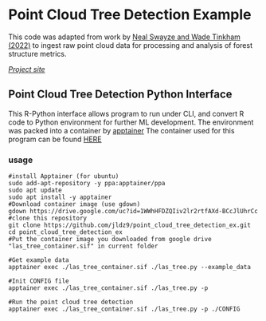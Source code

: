 # Point Cloud Tree Detection Example

This code was adapted from work by [Neal Swayze and Wade Tinkham (2022)](https://scholar.google.com/scholar?oi=bibs&hl=en&cluster=10655866445299954513) to ingest raw point cloud data for processing and analysis of forest structure metrics.

[*Project site*](https://georgewoolsey.github.io/point_cloud_tree_detection_ex/)

## Point Cloud Tree Detection Python Interface 

This R-Python interface allows program to run under CLI, and convert R code to Python environment for further ML development. 
The environment was packed into a container by [apptainer](https://apptainer.org/docs/user/main/introduction.html) 
The container used for this program can be found [HERE](https://drive.usercontent.google.com/download?id=1WWhHFDZQIiv2lr2rtfAXd-BCcJlUhrCc&confirm=t&uuid=56606aaf-79fc-483d-ad11-a860775133c9)  

### usage 
```
#install Apptainer (for ubuntu)
sudo add-apt-repository -y ppa:apptainer/ppa
sudo apt update
sudo apt install -y apptainer
#Download container image (use gdown)
gdown https://drive.google.com/uc?id=1WWhHFDZQIiv2lr2rtfAXd-BCcJlUhrCc
#clone this repository 
git clone https://github.com/jldz9/point_cloud_tree_detection_ex.git
cd point_cloud_tree_detection_ex
#Put the container image you downloaded from google drive "las_tree_container.sif" in current folder

#Get example data
apptainer exec ./las_tree_container.sif ./las_tree.py --example_data

#Init CONFIG file
apptainer exec ./las_tree_container.sif ./las_tree.py -p

#Run the point cloud tree detection
apptainer exec ./las_tree_container.sif ./las_tree.py -p ./CONFIG
```

